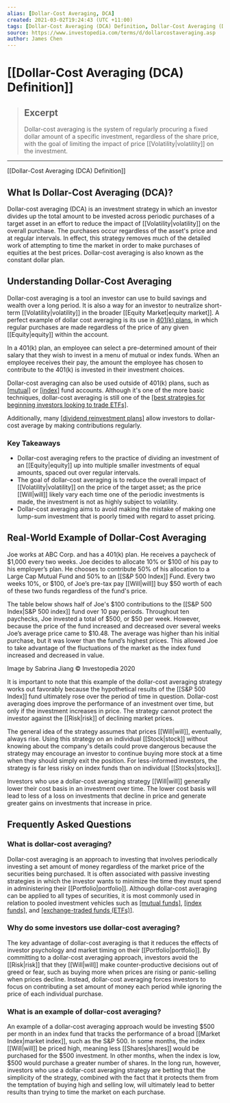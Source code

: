 ```yaml
---
alias: [Dollar-Cost Averaging, DCA]
created: 2021-03-02T19:24:43 (UTC +11:00)
tags: [Dollar-Cost Averaging (DCA) Definition, Dollar-Cost Averaging (DCA) Definition]
source: https://www.investopedia.com/terms/d/dollarcostaveraging.asp
author: James Chen
---
```


# [[Dollar-Cost Averaging (DCA) Definition]]

> ## Excerpt
> Dollar-cost averaging is the system of regularly procuring a fixed dollar amount of a specific investment, regardless of the share price, with the goal of limiting the impact of price [[Volatility|volatility]] on the investment.

---

[[Dollar-Cost Averaging (DCA) Definition]]
## What Is Dollar-Cost Averaging (DCA)?

Dollar-cost averaging (DCA) is an investment strategy in which an investor divides up the total amount to be invested across periodic purchases of a target asset in an effort to reduce the impact of [[Volatility|volatility]] on the overall purchase. The purchases occur regardless of the asset's price and at regular intervals. In effect, this strategy removes much of the detailed work of attempting to time the market in order to make purchases of equities at the best prices. Dollar-cost averaging is also known as the constant dollar plan.

## Understanding Dollar-Cost Averaging

Dollar-cost averaging is a tool an investor can use to build savings and wealth over a long period. It is also a way for an investor to neutralize short-term [[Volatility|volatility]] in the broader [[Equity Market|equity market]]. A perfect example of dollar cost averaging is its use in [401(k) plans](https://www.investopedia.com/terms/1/401kplan.asp), in which regular purchases are made regardless of the price of any given [[Equity|equity]] within the account.

In a 401(k) plan, an employee can select a pre-determined amount of their salary that they wish to invest in a menu of mutual or index funds. When an employee receives their pay, the amount the employee has chosen to contribute to the 401(k) is invested in their investment choices.

Dollar-cost averaging can also be used outside of 401(k) plans, such as [[mutual]](https://www.investopedia.com/terms/m/mutualfund.asp) or [[index]](https://www.investopedia.com/terms/i/indexfund.asp) fund accounts. Although it's one of the more basic techniques, dollar-cost averaging is still one of the [[best strategies for beginning investors looking to trade ETFs]](https://www.investopedia.com/articles/investing/090115/7-best-etf-trading-strategies-beginners.asp).

Additionally, many [[dividend reinvestment plans]](https://www.investopedia.com/terms/d/dividendreinvestmentplan.asp) allow investors to dollar-cost average by making contributions regularly.

### Key Takeaways

-   Dollar-cost averaging refers to the practice of dividing an investment of an [[Equity|equity]] up into multiple smaller investments of equal amounts, spaced out over regular intervals.
-   The goal of dollar-cost averaging is to reduce the overall impact of [[Volatility|volatility]] on the price of the target asset; as the price [[Will|will]] likely vary each time one of the periodic investments is made, the investment is not as highly subject to volatility.
-   Dollar-cost averaging aims to avoid making the mistake of making one lump-sum investment that is poorly timed with regard to asset pricing.

## Real-World Example of Dollar-Cost Averaging

Joe works at ABC Corp. and has a 401(k) plan. He receives a paycheck of $1,000 every two weeks. Joe decides to allocate 10% or $100 of his pay to his employer’s plan. He chooses to contribute 50% of his allocation to a Large Cap Mutual Fund and 50% to an [[S&P 500 Index]] Fund. Every two weeks 10%, or $100, of Joe’s pre-tax pay [[Will|will]] buy $50 worth of each of these two funds regardless of the fund's price.

The table below shows half of Joe's $100 contributions to the [[S&P 500 Index|S&P 500 index]] fund over 10 pay periods. Throughout ten paychecks, Joe invested a total of $500, or $50 per week. However, because the price of the fund increased and decreased over several weeks Joe’s average price came to $10.48. The average was higher than his initial purchase, but it was lower than the fund’s highest prices. This allowed Joe to take advantage of the fluctuations of the market as the index fund increased and decreased in value.

Image by Sabrina Jiang © Investopedia 2020

It is important to note that this example of the dollar-cost averaging strategy works out favorably because the hypothetical results of the [[S&P 500 Index]] fund ultimately rose over the period of time in question. Dollar-cost averaging does improve the performance of an investment over time, but only if the investment increases in price. The strategy cannot protect the investor against the [[Risk|risk]] of declining market prices.

The general idea of the strategy assumes that prices [[Will|will]], eventually, always rise. Using this strategy on an individual [[Stock|stock]] without knowing about the company's details could prove dangerous because the strategy may encourage an investor to continue buying more stock at a time when they should simply exit the position. For less-informed investors, the strategy is far less risky on index funds than on individual [[Stocks|stocks]].

Investors who use a dollar-cost averaging strategy [[Will|will]] generally lower their cost basis in an investment over time. The lower cost basis will lead to less of a loss on investments that decline in price and generate greater gains on investments that increase in price.

## Frequently Asked Questions

### What is dollar-cost averaging?

Dollar-cost averaging is an approach to investing that involves periodically investing a set amount of money regardless of the market price of the securities being purchased. It is often associated with passive investing strategies in which the investor wants to minimize the time they must spend in administering their [[Portfolio|portfolio]]. Although dollar-cost averaging can be applied to all types of securities, it is most commonly used in relation to pooled investment vehicles such as [[mutual funds]](https://www.investopedia.com/terms/m/mutualfund.asp), [[index funds]](https://www.investopedia.com/terms/i/indexfund.asp), and [[exchange-traded funds (ETFs)]](https://www.investopedia.com/terms/e/etf.asp).

### Why do some investors use dollar-cost averaging?

The key advantage of dollar-cost averaging is that it reduces the effects of investor psychology and market timing on their [[Portfolio|portfolio]]. By committing to a dollar-cost averaging approach, investors avoid the [[Risk|risk]] that they [[Will|will]] make counter-productive decisions out of greed or fear, such as buying more when prices are rising or panic-selling when prices decline. Instead, dollar-cost averaging forces investors to focus on contributing a set amount of money each period while ignoring the price of each individual purchase.

### What is an example of dollar-cost averaging?

An example of a dollar-cost averaging approach would be investing $500 per month in an index fund that tracks the performance of a broad [[Market Index|market index]], such as the S&P 500. In some months, the index [[Will|will]] be priced high, meaning less [[Shares|shares]] would be purchased for the $500 investment. In other months, when the index is low, $500 would purchase a greater number of shares. In the long run, however, investors who use a dollar-cost averaging strategy are betting that the simplicity of the strategy, combined with the fact that it protects them from the temptation of buying high and selling low, will ultimately lead to better results than trying to time the market on each purchase.
